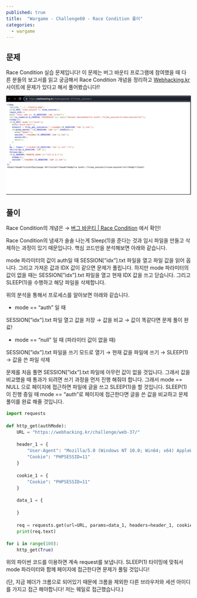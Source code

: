 ```yaml
---
published: true
title:  "Wargame - Challenge60 - Race Condition 풀이"
categories:
  - wargame
---
```

## 문제

Race Condition 실습 문제입니다! 이 문제는 버그 바운티 프로그램에 참여했을 때 다른 분들의 보고서를 읽고 궁금해서 Race Condition 개념을 정리하고 [Webhacking.kr](http://Webhacking.kr) 사이트에 문제가 있다고 해서 풀어봤습니다!!

![쿼리횟수](https://github.com/02ggang9/02ggang9.github.io/blob/master/_posts/images/wargame/challenge60/1.png?raw=true)

## 풀이

Race Condition의 개념은 → [버그 바운티 | Race Condition](https://www.notion.so/Race-Condition-19d8b327a83448a5a34d325102a2f5b6?pvs=21) 에서 확인!

Race Condition의 냄새가 솔솔 나는게 Sleep(1)을 준다는 것과 임시 파일을 만들고 삭제하는 과정이 있기 때문입니다. 핵심 코드만을 분석해보면 아래와 같습니다.

mode 파라미터의 값이 auth일 때 SESSION[”idx”].txt 파일을 열고 파일 값을 읽어 옵니다. 그리고 가져온 값과 IDX 값이 같으면 문제가 풀립니다. 하지만 mode 파라미터의 값이 없을 때는 SESSION[”idx”].txt 파일을 열고 현재 IDX 값을 쓰고 닫습니다. 그리고 SLEEP(1)을 수행하고 해당 파일을 삭제합니다.

위의 분석을 통해서 프로세스를 알아보면 아래와 같습니다.

 

- mode == “auth” 일 때

SESSION[”idx”].txt 파일 열고 값을 저장 → 값을 비교 → 값이 똑같다면 문제 풀이 완료!

- mode == “null” 일 때 (파라미터 값이 없을 때)

SESSION[”idx”].txt 파일을 쓰기 모드로 열기 → 현재 값을 파일에 쓰기 → SLEEP(1) → 값을 쓴 파일 삭제

문제를 처음 풀면 SESSION[”idx”].txt 파일에 아무런 값이 없을 것입니다. 그래서 값을 비교했을 때 통과가 되려면 쓰기 과정을 먼저 진행 해줘야 합니다. 그래서 mode == NULL 으로 페이지에 접근하면 파일에 글을 쓰고 SLEEP(1)을 할 것입니다. SLEEP(1)이 진행 중일 때 mode == “auth”로 페이지에 접근한다면 글을 쓴 값을 비교하고 문제 풀이를 완료 해줄 것입니다.

```python
import requests

def http_get(authMode):
    URL = "https://webhacking.kr/challenge/web-37/"

    header_1 = {        
        "User-Agent": "Mozilla/5.0 (Windows NT 10.0; Win64; x64) AppleWebKit/537.36 (KHTML, like Gecko) Chrome/110.0.5481.78 Safari/537.36",
        "Cookie": "PHPSESSID=11"
    }

    cookie_1 = {
        "Cookie": "PHPSESSID=11"
    }

    data_1 = {
        
    }

    req = requests.get(url=URL, params=data_1, headers=header_1, cookies=cookie_1)
    print(req.text)

for i in range(100):
    http_get(True)
```

위의 파이썬 코드를 이용하면 계속 request를 보냅니다. SLEEP(1) 타이밍에 맞춰서 mode 파라미터와 함께 페이지에 접근한다면 문제가 풀릴 것입니다!

(단, 지금 헤더가 크롬으로 되어있기 때문에 크롬을 제외한 다른 브라우저와 세션 아이디를 가지고 접근 해야합니다! 저는 웨일로 접근했습니다.)
